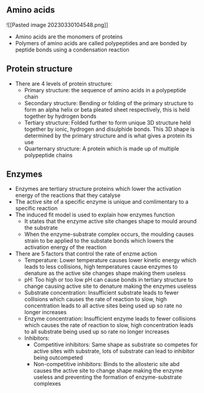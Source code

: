 ## Amino acids
![[Pasted image 20230330104548.png]]
- Amino acids are the monomers of proteins
- Polymers of amino acids are called polypeptides and are bonded by peptide bonds using a condensation reaction

## Protein structure
- There are 4 levels of protein structure:
	- Primary structure: the sequence of amino acids in a polypeptide chain
	- Secondary structure: Bending or folding of the primary structure to form an alpha helix or beta pleated sheet respectively, this is held together by hydrogen bonds
	- Tertiary structure: Folded further to form unique 3D structure held together by ionic, hydrogen and disulphide bonds. This 3D shape is determined by the primary structure and is what gives a protein its use
	- Quarternary structure: A protein which is made up of multiple polypeptide chains

## Enzymes
- Enzymes are tertiary structure proteins which lower the activation energy of the reactions that they catalyse
- The active site of a specific enzyme is unique and comlimentary to a specific reaction
- The induced fit model is used to explain how enzymes function
	- It states that the enzyme active site changes shape to mould around the substrate
	- When the enzyme-substrate complex occurs, the moulding causes strain to be applied to the substate bonds which lowers the activation energy of the reaction
- There are 5 factors that control the rate of enzme action
	- Temperature: Lower temperature causes lower kinetic energy which leads to less collisions, high temperatures cause enzymes to denature as the active site changes shape making them useless
	- pH: Too high or too low pH can cause bonds in tertiary structure to change causing active site to denature making the enzymes useless
	- Substrate concentration: Insufficient substrate leads to fewer collisions which causes the rate of reaction to slow, high concentration leads to all active sites being used up so rate no longer increases	
	- Enzyme concentration: Insufficient enzyme leads to fewer collisions which causes the rate of reaction to slow, high concentration leads to all substrate being used up so rate no longer increases
	- Inhibitors:
		- Competitive inhibitors: Same shape as substrate so competes for active sites with substrate, lots of substrate can lead to inhibitor being outcompeted
		- Non-competitive inhibitors: Binds to the allosteric site abd causes the active site to change shape making the enzyme useless and preventing the formation of enzyme-substrate complexes

